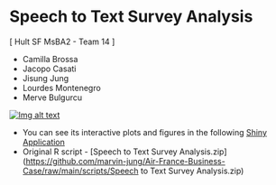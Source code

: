 # Speech to Text Survey Analysis

[ Hult SF MsBA2 - Team 14 ]
- Camilla Brossa
- Jacopo Casati
- Jisung Jung
- Lourdes Montenegro
- Merve Bulgurcu

[![Img alt text](https://img.youtube.com/vi/jIL_NhZKyOQ/0.jpg)](https://www.youtube.com/embed/jIL_NhZKyOQ)
- You can see its interactive plots and figures in the following [Shiny Application](https://marvin-jung.shinyapps.io/NLP-Survey/)
- Original R script - [Speech to Text Survey Analysis.zip](https://github.com/marvin-jung/Air-France-Business-Case/raw/main/scripts/Speech to Text Survey Analysis.zip)
